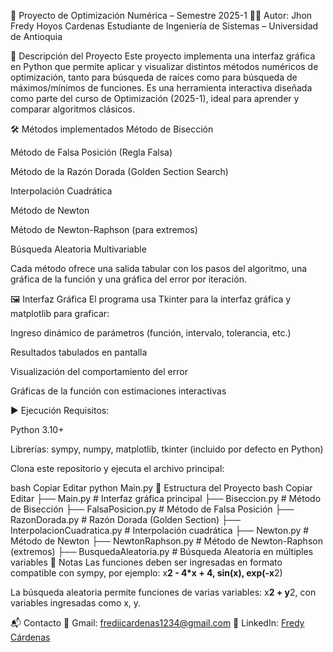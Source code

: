 📘 Proyecto de Optimización Numérica – Semestre 2025-1
👨‍💻 Autor:
Jhon Fredy Hoyos Cardenas
Estudiante de Ingeniería de Sistemas – Universidad de Antioquia


🎯 Descripción del Proyecto
Este proyecto implementa una interfaz gráfica en Python que permite aplicar y visualizar distintos métodos numéricos de optimización, tanto para búsqueda de raíces como para búsqueda de máximos/mínimos de funciones. Es una herramienta interactiva diseñada como parte del curso de Optimización (2025-1), ideal para aprender y comparar algoritmos clásicos.

🛠️ Métodos implementados
Método de Bisección

Método de Falsa Posición (Regla Falsa)

Método de la Razón Dorada (Golden Section Search)

Interpolación Cuadrática

Método de Newton

Método de Newton-Raphson (para extremos)

Búsqueda Aleatoria Multivariable

Cada método ofrece una salida tabular con los pasos del algoritmo, una gráfica de la función y una gráfica del error por iteración.

🖼️ Interfaz Gráfica
El programa usa Tkinter para la interfaz gráfica y matplotlib para graficar:

Ingreso dinámico de parámetros (función, intervalo, tolerancia, etc.)

Resultados tabulados en pantalla

Visualización del comportamiento del error

Gráficas de la función con estimaciones interactivas

▶️ Ejecución
Requisitos:

Python 3.10+

Librerías: sympy, numpy, matplotlib, tkinter (incluido por defecto en Python)

Clona este repositorio y ejecuta el archivo principal:

bash
Copiar
Editar
python Main.py
📂 Estructura del Proyecto
bash
Copiar
Editar
├── Main.py                         # Interfaz gráfica principal
├── Biseccion.py                   # Método de Bisección
├── FalsaPosicion.py              # Método de Falsa Posición
├── RazonDorada.py                # Razón Dorada (Golden Section)
├── InterpolacionCuadratica.py    # Interpolación cuadrática
├── Newton.py                     # Método de Newton
├── NewtonRaphson.py              # Método de Newton-Raphson (extremos)
├── BusquedaAleatoria.py          # Búsqueda Aleatoria en múltiples variables
📌 Notas
Las funciones deben ser ingresadas en formato compatible con sympy, por ejemplo:
x**2 - 4*x + 4, sin(x), exp(-x**2)

La búsqueda aleatoria permite funciones de varias variables: x**2 + y**2, con variables ingresadas como x, y.


📬 Contacto
📧 Gmail: frediicardenas1234@gmail.com
🔗 LinkedIn: [Fredy Cárdenas](https://www.linkedin.com/in/fredy-c%C3%A1rdenas-a4072731a/)

